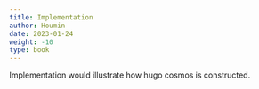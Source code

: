 ```yaml
---
title: Implementation
author: Houmin
date: 2023-01-24
weight: -10
type: book
---
```


Implementation would illustrate how hugo cosmos is constructed.
